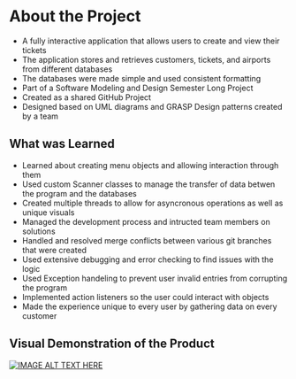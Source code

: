 # About the Project
- A fully interactive application that allows users to create and view their tickets
- The application stores and retrieves customers, tickets, and airports from different databases
- The databases were made simple and used consistent formatting
- Part of a Software Modeling and Design Semester Long Project
- Created as a shared GitHub Project
- Designed based on UML diagrams and GRASP Design patterns created by a team

## What was Learned
- Learned about creating menu objects and allowing interaction through them
- Used custom Scanner classes to manage the transfer of data betwen the program and the databases
- Created multiple threads to allow for asyncronous operations as well as unique visuals
- Managed the development process and intructed team members on solutions
- Handled and resolved merge conflicts between various git branches that were created
- Used extensive debugging and error checking to find issues with the logic
- Used Exception handeling to prevent user invalid entries from corrupting the program
- Implemented action listeners so the user could interact with objects
- Made the experience unique to every user by gathering data on every customer


## Visual Demonstration of the Product
[![IMAGE ALT TEXT HERE](https://img.youtube.com/vi/WH5MuTjPKhk/0.jpg)](https://www.youtube.com/watch?v=WH5MuTjPKhk)
